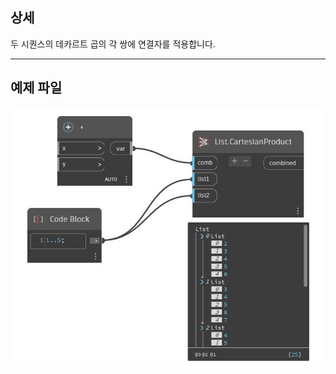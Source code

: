## 상세
두 시퀀스의 데카르트 곱의 각 쌍에 연결자를 적용합니다.
___
## 예제 파일

![CartesianProduct](./CoreNodeModels.HigherOrder.CartesianProduct_img.jpg)

